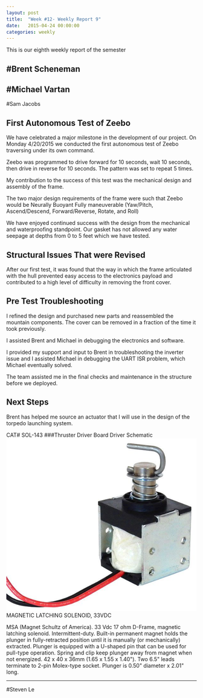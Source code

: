 ```yaml
---
layout: post
title:  "Week #12- Weekly Report 9"
date:   2015-04-24 00:00:00
categories: weekly
---
```


This is our eighth weekly report of the semester

#Brent Scheneman
---

#Michael Vartan 
---

#Sam Jacobs

## First Autonomous Test of Zeebo
We have celebrated a major milestone in the development of our project. On Monday 4/20/2015 we conducted the first autonomous test of Zeebo traversing under its own command.

Zeebo was programmed to drive forward for 10 seconds, wait 10 seconds, then drive in reverse for 10 seconds. The pattern was set to repeat 5 times.

My contribution to the success of this test was the mechanical design and assembly of the frame.

The two major design requirements  of the frame were such that Zeebo would be
Neurally Buoyant
Fully maneuverable (Yaw/Pitch, Ascend/Descend, Forward/Reverse, Rotate, and Roll)


We have enjoyed continued success with the design from the mechanical and waterproofing standpoint. Our gasket has not allowed any water seepage at depths from 0 to 5 feet which we have tested.

## Structural Issues That were Revised
After our first test, it was found that the way in which the frame articulated with the hull prevented easy access to the electronics payload and contributed to a high level of difficulty in removing the front cover.

## Pre Test Troubleshooting
I refined the design and purchased new parts and reassembled the mountain components. The cover can be removed in a fraction of the time it took previously.


I assisted Brent and Michael in debugging the electronics and software.

I provided my support and  input  to Brent in troubleshooting the inverter issue and I assisted Michael in debugging the UART ISR problem, which Michael eventually solved.

The team assisted me in the final checks and maintenance in the structure before we deployed.

## Next Steps
Brent has helped me source an actuator that I will use in the design of the torpedo launching system. 


CAT# SOL-143
###Thruster Driver Board Driver Schematic
![sam_week_12_actuator](/images/sam_week_12_actuator.png)
MAGNETIC LATCHING SOLENOID, 33VDC

MSA (Magnet Schultz of America). 33 Vdc 17 ohm D-Frame, magnetic latching solenoid. Intermittent-duty. Built-in permanent magnet holds the plunger in fully-retracted position until it is manually (or mechanically) extracted. Plunger is equipped with a U-shaped pin that can be used for pull-type operation. Spring and clip keep plunger away from magnet when not energized. 42 x 40 x 36mm (1.65 x 1.55 x 1.40"). Two 6.5" leads terminate to 2-pin Molex-type socket. Plunger is 0.50" diameter x 2.01" long.


---

#Steven Le

